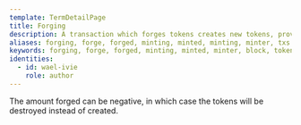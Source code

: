 ```yaml
---
template: TermDetailPage
title: Forging
description: A transaction which forges tokens creates new tokens, providing that the corresponding monetary policy script is satisfied.
aliases: forging, forge, forged, minting, minted, minting, minter, txs
keywords: forging, forge, forged, minting, minted, minter, block, tokens, transactions, txs, tx
identities:
  - id: wael-ivie
    role: author
---
```


The amount forged can be negative, in which case the tokens will be destroyed instead of created.
